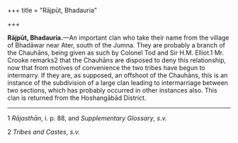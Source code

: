 +++
title = "Rājpūt, Bhadauria"

+++

**Rājpūt, Bhadauria.**—An important clan who take their name from the village of Bhadāwar near Ater, south of the Jumna. They are probably a branch of the Chauhāns, being given as such by Colonel Tod and Sir H.M. Elliot.1 Mr. Crooke remarks2 that the Chauhāns are disposed to deny this relationship, now that from motives of convenience the two tribes have begun to intermarry. If they are, as supposed, an offshoot of the Chauhāns, this is an instance of the subdivision of a large clan leading to intermarriage between two sections, which has probably occurred in other instances also. This clan is returned from the Hoshangābād District. 

___________________

1 *Rājasthān*, i. p. 88, and *Supplementary Glossary*, *s.v.*

2 *Tribes and Castes*, *s.v.*

